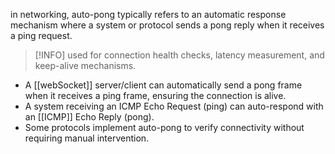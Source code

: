 in networking, auto-pong typically refers to an automatic response mechanism where a system or protocol sends a pong reply when it receives a ping request.

> [!INFO] used for connection health checks, latency measurement, and keep-alive mechanisms.

- A [[webSocket]] server/client can automatically send a pong frame when it receives a ping frame, ensuring the connection is alive.
- A system receiving an ICMP Echo Request (ping) can auto-respond with an [[ICMP]] Echo Reply (pong).
- Some protocols implement auto-pong to verify connectivity without requiring manual intervention.
